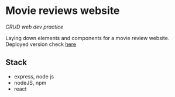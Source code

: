 # Movie reviews website

*CRUD web dev practice*

Laying down elements and components for a movie review website. Deployed version check [here](https://github.com/helenma0223234/movie-review-client)

## Stack

- express, node js
- nodeJS, npm
- react
